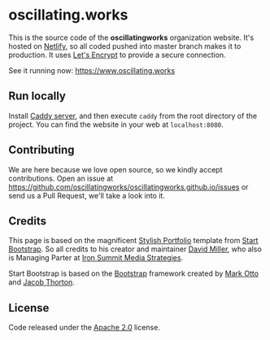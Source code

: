oscillating.works
=================

This is the source code of the **oscillatingworks** organization website. It's
hosted on [Netlify](https://www.netlify.com/), so all coded pushed
into master branch makes it to production. It uses [Let's Encrypt](https://letsencrypt.org)
to provide a secure connection.

See it running now: https://www.oscillating.works

Run locally
-----------

Install [Caddy server](https://caddyserver.com), and then execute `caddy` from
the root directory of the project. You can find the website in your
web at `localhost:8080`.

Contributing
------------

We are here because we love open source, so we kindly accept contributions.
Open an issue at https://github.com/oscillatingworks/oscillatingworks.github.io/issues or send
us a Pull Request, we'll take a look into it.

Credits
-------

This page is based on the magnificent [Stylish Portfolio](http://startbootstrap.com/template-overviews/stylish-portfolio/)
template from [Start Bootstrap](http://startbootstrap.com/). So all credits to his creator
and maintainer [David Miller](https://twitter.com/davidmillerskt), who also is Managing Parter
at [Iron Summit Media Strategies](http://www.ironsummitmedia.com/).

Start Bootstrap is based on the [Bootstrap](http://getbootstrap.com/) framework created
by [Mark Otto](https://twitter.com/mdo) and [Jacob Thorton](https://twitter.com/fat).

License
-------

Code released under the [Apache 2.0](https://github.com/oscillatingworks/oscillatingworks.github.io/blob/master/LICENSE) license.
